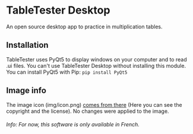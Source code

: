 # TableTester Desktop
 An open source desktop app to practice in multiplication tables.
## Installation
 TableTester uses PyQt5 to display windows on your computer and to read .ui files. You can't use TableTester Desktop without installing
 this module.
 You can install PyQt5 with Pip: `pip install PyQt5`
## Image info
 The image icon (img/icon.png) [comes from there](https://commons.wikimedia.org/wiki/File:Font_Awesome_5_solid_calculator.svg) (Here you can see the copyright and the license). No changes were applied to the image.
###### Info: For now, this software is only available in French.
